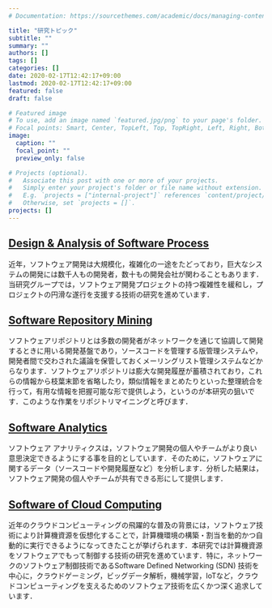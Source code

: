 ```yaml
---
# Documentation: https://sourcethemes.com/academic/docs/managing-content/

title: "研究トピック"
subtitle: ""
summary: ""
authors: []
tags: []
categories: []
date: 2020-02-17T12:42:17+09:00
lastmod: 2020-02-17T12:42:17+09:00
featured: false
draft: false

# Featured image
# To use, add an image named `featured.jpg/png` to your page's folder.
# Focal points: Smart, Center, TopLeft, Top, TopRight, Left, Right, BottomLeft, Bottom, BottomRight.
image:
  caption: ""
  focal_point: ""
  preview_only: false

# Projects (optional).
#   Associate this post with one or more of your projects.
#   Simply enter your project's folder or file name without extension.
#   E.g. `projects = ["internal-project"]` references `content/project/deep-learning/index.md`.
#   Otherwise, set `projects = []`.
projects: []
---
```


## [Design & Analysis of Software Process](/project/software-process/)
近年，ソフトウェア開発は大規模化，複雑化の一途をたどっており，巨大なシステムの開発には数千人もの開発者，数十もの開発会社が関わることもあります．当研究グループでは，ソフトウェア開発プロジェクトの持つ複雑性を緩和し，プロジェクトの円滑な遂行を支援する技術の研究を進めています．

## [Software Repository Mining](/project/repository-mining/)
ソフトウェアリポジトリとは多数の開発者がネットワークを通じて協調して開発するときに用いる開発基盤であり，ソースコードを管理する版管理システムや，開発者間で交わされた議論を保管しておくメーリングリスト管理システムなどからなります．ソフトウェアリポジトリは膨大な開発履歴が蓄積されており，これらの情報から枝葉末節を省略したり，類似情報をまとめたりといった整理統合を行って，有用な情報を把握可能な形で提供しよう，というのが本研究の狙いです．このような作業をリポジトリマイニングと呼びます．

## [Software Analytics](/project/software-analytics/)
ソフトウェア アナリティクスは，ソフトウェア開発の個人やチームがより良い意思決定できるようにする事を目的としています．そのために，ソフトウェアに関するデータ（ソースコードや開発履歴など）を分析します．分析した結果は，ソフトウェア開発の個人やチームが共有できる形にして提供します．

## [Software of Cloud Computing](/project/cloud-computing/)
近年のクラウドコンピューティングの飛躍的な普及の背景には，ソフトウェア技術により計算機資源を仮想化することで，計算機環境の構築・割当を動的かつ自動的に実行できるようになってきたことが挙げられます．本研究では計算機資源をソフトウェアでもって制御する技術の研究を進めています．特に，ネットワークのソフトウェア制御技術であるSoftware Defined Networking (SDN) 技術を中心に，クラウドゲーミング，ビッグデータ解析，機械学習，IoTなど，クラウドコンピューティングを支えるためのソフトウェア技術を広くかつ深く追求しています．
